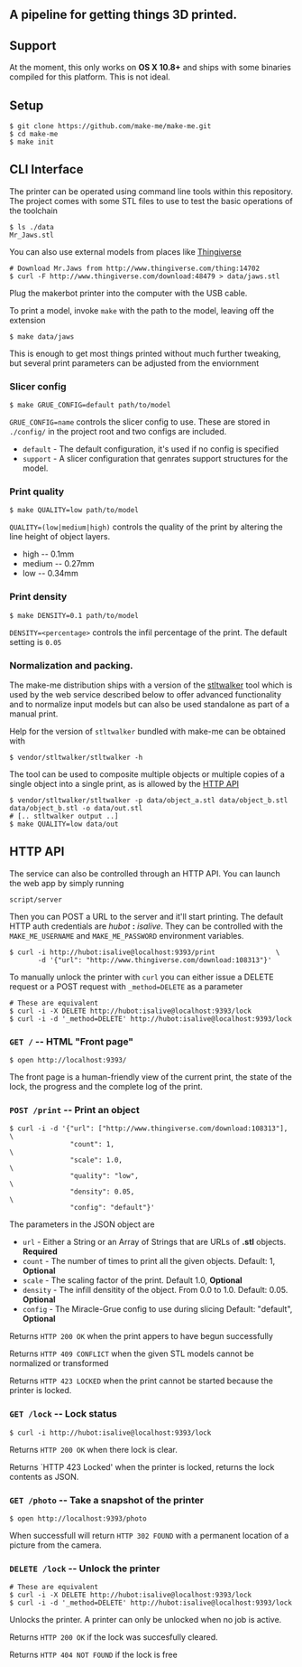 ## A pipeline for getting things 3D printed.

## Support

At the moment, this only works on **OS X 10.8+** and ships with some binaries
compiled for this platform. This is not ideal.

## Setup

    $ git clone https://github.com/make-me/make-me.git
	$ cd make-me
	$ make init

## CLI Interface

The printer can be operated using command line tools within this repository.
The project comes with some STL files to use to test the basic operations
of the toolchain

	$ ls ./data
    Mr_Jaws.stl

You can also use external models from places like [Thingiverse](http://www.thingiverse.com)

    # Download Mr.Jaws from http://www.thingiverse.com/thing:14702
    $ curl -F http://www.thingiverse.com/download:48479 > data/jaws.stl

Plug the makerbot printer into the computer with the USB cable.

To print a model, invoke `make` with the path to the model, leaving
off the extension

    $ make data/jaws

This is enough to get most things printed without much further tweaking, but
several print parameters can be adjusted from the enviornment

### Slicer config

    $ make GRUE_CONFIG=default path/to/model

`GRUE_CONFIG=name` controls the slicer config to use. These are stored in `./config/` in the project root and two configs are included.

* `default` - The default configuration, it's used if no config is specified
* `support` - A slicer configuration that genrates support structures for the model.

### Print quality

    $ make QUALITY=low path/to/model

`QUALITY=(low|medium|high)` controls the quality of the print by altering the line height
of object layers.

* high   -- 0.1mm
* medium -- 0.27mm
* low    -- 0.34mm

### Print density

    $ make DENSITY=0.1 path/to/model

`DENSITY=<percentage>` controls the infil percentage of the print. The default setting is `0.05`

### Normalization and packing.

The make-me distribution ships with a version of the [stltwalker](https://github.com/sshirokov/stltwalker) tool which
is used by the web service described below to offer advanced functionality and to normalize input models but can also
be used standalone as part of a manual print.

Help for the version of `stltwalker` bundled with make-me can be obtained with

    $ vendor/stltwalker/stltwalker -h

The tool can be used to composite multiple objects or multiple copies of a single object
into a single print, as is allowed by the [HTTP API](#http-api)

    $ vendor/stltwalker/stltwalker -p data/object_a.stl data/object_b.stl data/object_b.stl -o data/out.stl
	# [.. stltwalker output ..]
    $ make QUALITY=low data/out

## HTTP API

The service can also be controlled through an HTTP API.
You can launch the web app by simply running

    script/server

Then you can POST a URL to the server and it'll start printing. The default
HTTP auth credentials are *hubot* **:** *isalive*. They can be controlled with the
`MAKE_ME_USERNAME` and `MAKE_ME_PASSWORD` environment variables.

    $ curl -i http://hubot:isalive@localhost:9393/print               \
           -d '{"url": "http://www.thingiverse.com/download:108313"}'

To manually unlock the printer with `curl` you can either issue a DELETE request
or a POST request with `_method=DELETE` as a parameter

    # These are equivalent
    $ curl -i -X DELETE http://hubot:isalive@localhost:9393/lock
    $ curl -i -d '_method=DELETE' http://hubot:isalive@localhost:9393/lock

### `GET /` -- HTML "Front page"

    $ open http://localhost:9393/

The front page is a human-friendly view of the current print, the state of the lock,
the progress and the complete log of the print.

### `POST /print` -- Print an object

	$ curl -i -d '{"url": ["http://www.thingiverse.com/download:108313"], \
                   "count": 1,                                            \
                   "scale": 1.0,                                          \
                   "quality": "low",                                      \
                   "density": 0.05,                                       \
                   "config": "default"}'

The parameters in the JSON object are

* `url`     - Either a String or an Array of Strings that are URLs of **.stl** objects. **Required**
* `count`   - The number of times to print all the given objects. Default: 1, **Optional**
* `scale`   - The scaling factor of the print. Default 1.0, **Optional**
* `density` - The infill densitity of the object. From 0.0 to 1.0. Default: 0.05. **Optional**
* `config`  - The Miracle-Grue config to use during slicing Default: "default", **Optional**

Returns `HTTP 200 OK` when the print appers to have begun successfully

Returns `HTTP 409 CONFLICT` when the given STL models cannot be normalized or transformed

Returns `HTTP 423 LOCKED` when the print cannot be started because the printer is locked.


### `GET /lock` -- Lock status

	$ curl -i http://hubot:isalive@localhost:9393/lock

Returns `HTTP 200 OK` when there lock is clear.

Returns `HTTP 423 Locked' when the printer is locked, returns the lock contents
as JSON.

### `GET /photo` -- Take a snapshot of the printer

	$ open http://localhost:9393/photo

When successfull will return `HTTP 302 FOUND` with a permanent location of a
picture from the camera.

### `DELETE /lock` -- Unlock the printer

    # These are equivalent
    $ curl -i -X DELETE http://hubot:isalive@localhost:9393/lock
    $ curl -i -d '_method=DELETE' http://hubot:isalive@localhost:9393/lock

Unlocks the printer. A printer can only be unlocked when no job is active.

Returns `HTTP 200 OK` if the lock was succesfully cleared.

Returns `HTTP 404 NOT FOUND` if the lock is free